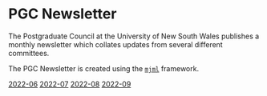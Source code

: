 # PGC Newsletter

The Postgraduate Council at the University of New South Wales publishes a monthly newsletter which collates updates from several different committees.

The PGC Newsletter is created using the [`mjml`](https://github.com/mjmlio/mjml) framework. 

[2022-06](https://tfle.github.io/pgc-newsletter/2022-06/pgc-newsletter-2022-06.html)
[2022-07](https://tfle.github.io/pgc-newsletter/2022-07/pgc-newsletter-2022-07.html)
[2022-08](https://tfle.github.io/pgc-newsletter/2022-08/pgc-newsletter-2022-08.html)
[2022-09](https://tfle.github.io/pgc-newsletter/2022-09/pgc-newsletter-2022-09.html)
